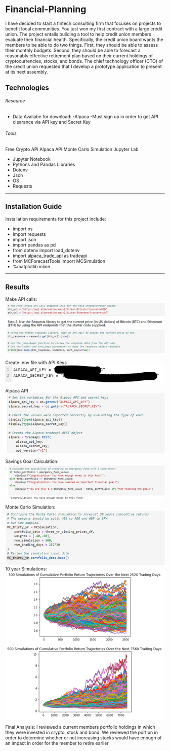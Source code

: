 # Financial-Planning
I have decided to start a fintech consulting firm that focuses on projects to benefit local communities. You just won my first contract with a large credit union. The project entails building a tool to help credit union members evaluate their financial health. Specifically, the credit union board wants the members to be able to do two things. First, they should be able to assess their monthly budgets. Second, they should be able to forecast a reasonably effective retirement plan based on their current holdings of cryptocurrencies, stocks, and bonds. The chief technology officer (CTO) of the credit union requested that I develop a prototype application to present at its next assembly.

## Technologies
###### Resource 
- Data Availabe for download:
    -Alpaca
        -Must sign up in order to get API clearance via API key and Secret Key
    
###### Tools
Free Crypto API
Alpaca API
Monte Carlo Simulation
Jupyter Lab
- Jupyter Notebook
- Pythons and Pandas Libraries
- Dotenv
- Json
- OS
- Requests

    

---

## Installation Guide

Installation requirements for this project include:
- import os
- import requests
- import json
- import pandas as pd
- from dotenv import load_dotenv
- import alpaca_trade_api as tradeapi
- from MCForecastTools import MCSimulation
- %matplotlib inline


---

## Results

Make API calls:
![Free API crypto calls ](./Screenshots/Call_API.png)

Create .env file with API Keys
![env](./screenshots/env.png)

Alpaca API
![Alpaca](./Screenshots/Alpaca_API.png)


Savings Goal Calculation:
![savings](./Screenshots/savings_goal.png)


Monte Carlo Simulation:
![monte carlo](./Screenshots/monte_carlo.png)
10 year Simulations:
![Ten_Year_Simulations](./Screenshots/Ten_Year_Simulation.png)
![Thirty Year Simulation](./Screenshots/Thirty_Year_Simulation.png)

Final Analysis: 
I reviewed a current members portfolio holdings in which they were invested in crypto, stock and bond. We reviewed the portion in order to determine whether or not increasing stocks would have enough of an impact in order for the member to retire earlier
